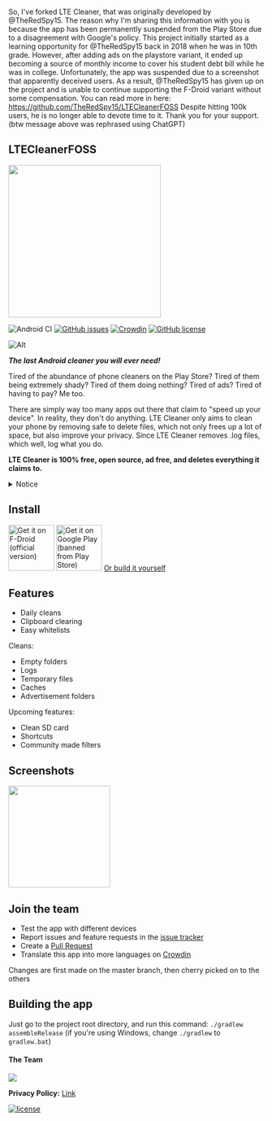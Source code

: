 So, I've forked LTE Cleaner, that was originally developed by @TheRedSpy15. The reason why I'm sharing this information with you is because
the app has been permanently suspended from the Play Store due to a disagreement with Google's policy. This project initially started as a learning opportunity
for @TheRedSpy15 back in 2018 when he was in 10th grade. However, after adding ads on the playstore variant, it ended up becoming a source of monthly income
to cover his student debt bill while he was in college. Unfortunately, the app was suspended due to a screenshot that apparently deceived users. As a result,
@TheRedSpy15 has given up on the project and is unable to continue supporting the F-Droid variant without some compensation. You can read more in here: https://github.com/TheRedSpy15/LTECleanerFOSS
Despite hitting 100k users, he is no longer able to devote time to it. Thank you for your support.
(btw message above was rephrased using ChatGPT)

## LTECleanerFOSS
<img src="https://imgur.com/ykSLpTS.png" width="300">

![Android CI](https://github.com/TheRedSpy15/mdp43140/workflows/Android%20CI/badge.svg)
[![GitHub issues](https://img.shields.io/github/issues/mdp43140/LTECleanerFOSS?color=red)](https://github.com/mdp43140/LTECleanerFOSS/issues)
[![Crowdin](https://badges.crowdin.net/lte-cleaner/localized.svg)](https://crowdin.com/project/lte-cleaner)
[![GitHub license](https://img.shields.io/github/license/mdp43140/LTECleanerFOSS?color=lightgrey)](/blob/master/LICENSE)

![Alt](https://repobeats.axiom.co/api/embed/e57b4b0c0e47daffc4e7feb4cff54fa6a1bc4120.svg "Repobeats analytics image")

***The last Android cleaner you will ever need!***

Tired of the abundance of phone cleaners on the Play Store? Tired of
them being extremely shady? Tired of them doing nothing? Tired of ads?
Tired of having to pay? Me too.

There are simply way too many apps out there that claim to "speed up your device". In reality, they don't do anything.
LTE Cleaner only aims to clean your phone by removing safe to delete files, which not only frees up a lot of space, but also improve your privacy. Since LTE Cleaner removes .log files, which well, log what you do.

__LTE Cleaner is 100% free, open source, ad free, and deletes everything it claims to.__

<details>
  <summary>Notice</summary>
May 13th, 2022: This project is temporaily on maintainence mode. I am currently working on projects for my startup and all my coding time is going into that for now. I will accept just about any pull request. But no real updates for some time. This will not be as long of a break as last time. But probably a couple months
April 4th, 2023: Google has permanently banned LTE Cleaner for "deceiving" users, read more here: https://github.com/TheRedSpy15/LTECleanerFOSS
</details>

## Install
[<img src="https://f-droid.org/badge/get-it-on.png"
     alt="Get it on F-Droid (official version)"
     height="90">](https://f-droid.org/packages/theredspy15.ltecleanerfoss/)
[<img src="https://play.google.com/intl/en_us/badges/images/generic/en-play-badge.png"
    alt="Get it on Google Play (banned from Play Store)"
    height="90">](https://play.google.com/store/apps/details?id=theredspy15.ltecleanerfoss)
[Or build it yourself](#-building-the-app)

## Features
- Daily cleans
- Clipboard clearing
- Easy whitelists

Cleans:
- Empty folders
- Logs
- Temporary files
- Caches
- Advertisement folders

Upcoming features:
- Clean SD card
- Shortcuts
- Community made filters

## Screenshots
<img src="/Screenshots/Screenshot_20211110-234739_LTE Cleaner_framed.png" width="200">

## Join the team
  * Test the app with different devices
  * Report issues and feature requests in the [issue tracker](https://github.com/mdp43140/LTECleanerFOSS/issues)
  * Create a [Pull Request](https://opensource.guide/how-to-contribute/#opening-a-pull-request)
  * Translate this app into more languages on [Crowdin](https://crowdin.com/project/lte-cleaner)

Changes are first made on the master branch, then cherry picked on to the others

## Building the app
Just go to the project root directory, and run this command: ```./gradlew assembleRelease``` (if you're using Windows, change `./gradlew` to `gradlew.bat`)

#### The Team
<a href="https://github.com/TheRedSpy15/LTECleanerFOSS/graphs/contributors">
  <img src="https://contrib.rocks/image?repo=TheRedSpy15/LTECleanerFOSS" />
</a>

</details>

**Privacy Policy:** [Link](https://cdn.rawgit.com/TheRedSpy15/LTECleanerFOSS/d9522c76/privacy_policy.html)

[![license](https://imgur.com/QQlcEVT.png)](https://www.gnu.org/licenses/gpl-3.0.en.html)